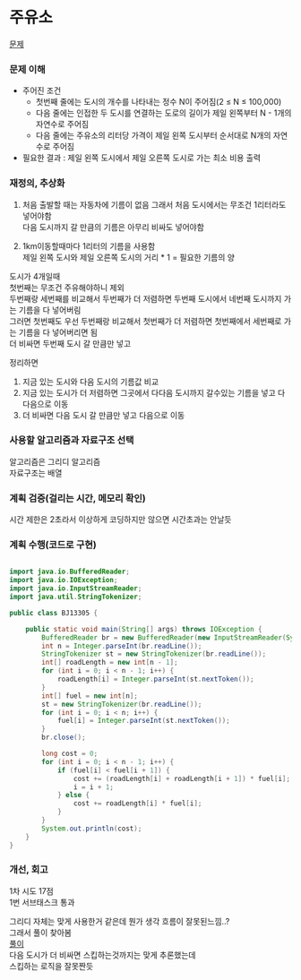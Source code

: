 # 주유소
[문제](https://www.acmicpc.net/problem/13305)

### 문제 이해
- 주어진 조건  
  - 첫번째 줄에는 도시의 개수를 나타내는 정수 N이 주어짐(2 ≤ N ≤ 100,000)  
  - 다음 줄에는 인접한 두 도시를 연결하는 도로의 길이가 제일 왼쪽부터 N - 1개의 자연수로 주어짐  
  - 다음 줄에는 주유소의 리터당 가격이 제일 왼쪽 도시부터 순서대로 N개의 자연수로 주어짐  
- 필요한 결과 : 제일 왼쪽 도시에서 제일 오른쪽 도시로 가는 최소 비용 출력

### 재정의, 추상화
1. 처음 출발할 때는 자동차에 기름이 없음
그래서 처음 도시에서는 무조건 1리터라도 넣어야함  
다음 도시까지 갈 만큼의 기름은 아무리 비싸도 넣어야함  

2. 1km이동할때마다 1리터의 기름을 사용함  
제일 왼쪽 도시와 제일 오른쪽 도시의 거리 * 1 = 필요한 기름의 양  

도시가 4개일때  
첫번째는 무조건 주유해야하니 제외  
두번째랑 세번째를 비교해서 두번째가 더 저렴하면 두번째 도시에서 네번째 도시까지 가는 기름을 다 넣어버림  
그러면 첫번째도 우선 두번째랑 비교해서 첫번째가 더 저렴하면 첫번째에서 세번째로 가는 기름을 다 넣어버리면 됨  
더 비싸면 두번째 도시 갈 만큼만 넣고  

정리하면  
1. 지금 있는 도시와 다음 도시의 기름값 비교  
2. 지금 있는 도시가 더 저렴하면 그곳에서 다다음 도시까지 갈수있는 기름을 넣고 다다음으로 이동  
3. 더 비싸면 다음 도시 갈 만큼만 넣고 다음으로 이동    

### 사용할 알고리즘과 자료구조 선택
알고리즘은 그리디 알고리즘  
자료구조는 배열

### 계획 검증(걸리는 시간, 메모리 확인)
시간 제한은 2초라서 이상하게 코딩하지만 않으면 시간초과는 안날듯  

### 계획 수행(코드로 구현)
```java

import java.io.BufferedReader;
import java.io.IOException;
import java.io.InputStreamReader;
import java.util.StringTokenizer;

public class BJ13305 {

    public static void main(String[] args) throws IOException {
        BufferedReader br = new BufferedReader(new InputStreamReader(System.in));
        int n = Integer.parseInt(br.readLine());
        StringTokenizer st = new StringTokenizer(br.readLine());
        int[] roadLength = new int[n - 1];
        for (int i = 0; i < n - 1; i++) {
            roadLength[i] = Integer.parseInt(st.nextToken());
        }
        int[] fuel = new int[n];
        st = new StringTokenizer(br.readLine());
        for (int i = 0; i < n; i++) {
            fuel[i] = Integer.parseInt(st.nextToken());
        }
        br.close();

        long cost = 0;
        for (int i = 0; i < n - 1; i++) {
            if (fuel[i] < fuel[i + 1]) {
                cost += (roadLength[i] + roadLength[i + 1]) * fuel[i];
                i = i + 1;
            } else {
                cost += roadLength[i] * fuel[i];
            }
        }
        System.out.println(cost);
    }
}

```
### 개선, 회고
1차 시도 17점  
1번 서브태스크 통과  

그리디 자체는 맞게 사용한거 같은데 뭔가 생각 흐름이 잘못된느낌..?  
그래서 풀이 찾아봄  
[풀이](https://st-lab.tistory.com/192)  
다음 도시가 더 비싸면 스킵하는것까지는 맞게 추론했는데  
스킵하는 로직을 잘못짠듯  